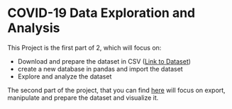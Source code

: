 # COVID-19 Data Exploration and Analysis

This Project is the first part of 2, which will focus on:
* Download and prepare the dataset in CSV ([Link to Dataset](https://ourworldindata.org/covid-deaths))
* create a new database in pandas and import the dataset
* Explore and analyze the dataset

The second part of the project, that you can find [here](https://github.com/AndreasDeSousa/Data_Science_Analysis_Projects/tree/main/Data%20Visualization/Tableau/Covid19) will focus on export, 
manipulate and prepare the dataset and visualize it.

